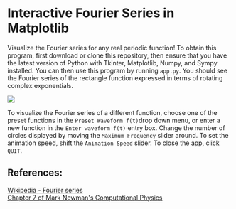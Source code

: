 # Interactive Fourier Series in Matplotlib
Visualize the Fourier series for any real periodic function!
To obtain this program, first download or clone this repository, then ensure that you have the latest version of Python with Tkinter, Matplotlib, Numpy, and Sympy installed. 
You can then use this program by running `app.py`. You should see the Fourier series of the rectangle function expressed in terms of rotating complex exponentials.

<img src="https://raw.githubusercontent.com/marl0ny/Real-Fourier-Series/master/rect.gif" />

To visualize the Fourier series of a different function, choose one of the preset functions in the `Preset Waveform f(t)`drop down menu, or enter a new function in the `Enter waveform f(t)` entry box. 
Change the number of circles displayed by moving the `Maximum Frequency` slider around. To set the animation speed, shift the `Animation Speed` slider. To close the app, click `QUIT`. 

## References:
[Wikipedia - Fourier series](https://en.wikipedia.org/wiki/Fourier_series) <br>
[Chapter 7 of Mark Newman's Computational Physics](http://www-personal.umich.edu/~mejn/cp/)